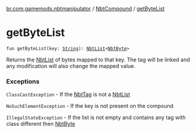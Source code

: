 [br.com.gamemods.nbtmanipulator](../index.md) / [NbtCompound](index.md) / [getByteList](./get-byte-list.md)

# getByteList

`fun getByteList(key: `[`String`](https://kotlinlang.org/api/latest/jvm/stdlib/kotlin/-string/index.html)`): `[`NbtList`](../-nbt-list/index.md)`<`[`NbtByte`](../-nbt-byte/index.md)`>`

Returns the [NbtList](../-nbt-list/index.md) of bytes mapped to that key. The tag will be linked and any modification will
also change the mapped value.

### Exceptions

`ClassCastException` - If the [NbtTag](../-nbt-tag/index.md) is not a [NbtList](../-nbt-list/index.md)

`NoSuchElementException` - If the key is not present on the compound

`IllegalStateException` - If the list is not empty and contains any tag with class different then [NbtByte](../-nbt-byte/index.md)